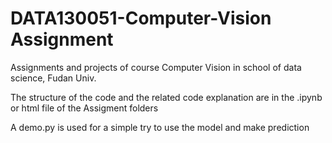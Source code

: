 # DATA130051-Computer-Vision Assignment
Assignments and projects of course Computer Vision in school of data science, Fudan Univ.

The structure of the code and the related code explanation are in the .ipynb or html file of the Assigment folders

A demo.py is used for a simple try to use the model and make prediction
